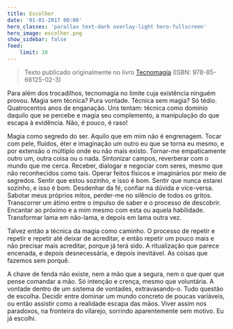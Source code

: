 ```yaml
---
title: Escolher
date: '01-01-2017 00:00'
hero_classes: 'parallax text-dark overlay-light hero-fullscreen'
hero_image: escolher.png
show_sidebar: false
feed:
    limit: 10
---
```


> Texto publicado originalmente no livro [Tecnomagia](https://imotiro.org/2016/08/29/tecnomagia/) (ISBN: 978-85-66125-02-3)

Para além dos trocadilhos, tecnomagia no limite cuja existência ninguém provou. Magia sem técnica? Pura vontade. Técnica sem magia? Só tédio. Quatrocentos anos de enganação. Uns tentam: técnica como domínio daquilo que se percebe e magia seu complemento, a manipulação do que escapa à evidência. Não, é pouco, é raso!

Magia como segredo do ser. Aquilo que em mim não é engrenagem. Tocar com pele, fluidos, éter e imaginação um outro eu que se torna eu mesmo, e por extensão o múltiplo onde eu não mais existo. Tornar-me empaticamente outro um, outra coisa ou o nada. Sintonizar campos, reverberar com o mundo que me cerca. Receber, dialogar e negociar com seres, mesmo que não reconhecidos como tais. Operar feitos físicos e imaginários por meio de segredos. Sentir que estou sozinho, e isso é bom. Sentir que nunca estarei sozinho, e isso é bom. Desdenhar da fé, confiar na dúvida e vice-versa. Sabotar meus próprios mitos, perder-me no silêncio de todos os gritos. Transcorrer um átimo entre o impulso de saber e o processo de descobrir. Encantar ao próximo e a mim mesmo com esta ou aquela habilidade. Transformar lama em não-lama, e depois em lama outra vez.

Talvez então a técnica da magia como caminho. O processo de repetir e repetir e repetir até deixar de acreditar, e então repetir um pouco mais e não precisar mais acreditar, porque já terá sido. A ritualização que parece encenada, e depois desnecessária, e depois inevitável. As coisas que fazemos sem porquê.

A chave de fenda não existe, nem a mão que a segura, nem o que quer que pense comandar a mão. Só intenção e crença, mesmo que voluntária. A vontade dentro de um sistema de vontades, extravasando-o. Tudo questão de escolha. Decidir entre dominar um mundo concreto de poucas variáveis, ou então assistir como a realidade escapa das mãos. Viver assim nos paradoxos, na fronteira do vilarejo, sorrindo aparentemente sem motivo.
Eu já escolhi.
